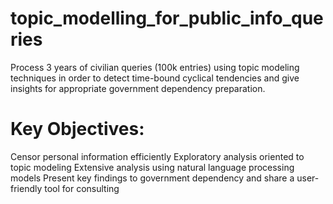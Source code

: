 # topic_modelling_for_public_info_queries
Process 3 years of civilian queries (100k entries) using topic modeling techniques in order to detect time-bound cyclical tendencies and give insights for appropriate government dependency preparation.



# Key Objectives:
Censor personal information efficiently
Exploratory analysis oriented to topic modeling
Extensive analysis using natural language processing models
Present key findings to government dependency and share a user-friendly tool for consulting
